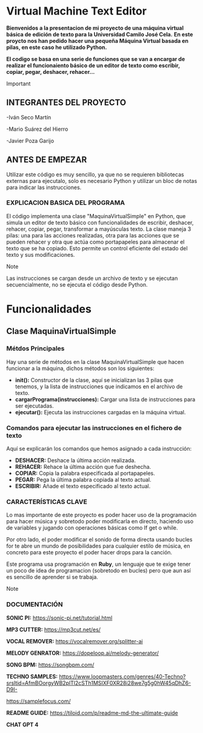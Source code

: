 # Virtual Machine Text Editor
**Bienvenidos a la presentacion de mi proyecto de una máquina virtual básica de edición de texto para la Universidad Camilo José Cela.** 
**En este proycto nos han pedido hacer una pequeña Máquina Virtual basada en pilas, en este caso he utilizado Python.**

**El codigo se basa en una serie de funciones que se van a encargar de realizar el funcionaiento básico de un editor de texto como escribir, copiar, pegar, deshacer, rehacer...**

>[!IMPORTANT]
> ## INTEGRANTES DEL PROYECTO
>  -Iván Seco Martín
>
>  -Mario Suárez del Hierro
>
>  -Javier Poza Garijo
>
>
## ANTES DE EMPEZAR
Utilizar este código es muy sencillo, ya que no se requieren bibliotecas externas para ejecutalo, solo es necesario Python y utilizar un bloc de notas para indicar las instrucciones.
>
### EXPLICACION BASICA DEL PROGRAMA
El código implementa una clase "MaquinaVirtualSimple" en Python, que simula un editor de texto básico con funcionalidades de escribir, deshacer, rehacer, copiar, pegar, transformar a mayúsculas texto.
La clase maneja 3 pilas: una para las acciones realizadas, otra para las acciones que se pueden rehacer y otra que actúa como portapapeles para almacenar el texto que se ha copiado.
Esto permite un control eficiente del estado del texto y sus modificaciones.

>[!NOTE]
> Las instrucciones se cargan desde un archivo de texto y se ejecutan secuencialmente, no se ejecuta el código desde Python.

 # Funcionalidades
 ## Clase MaquinaVirtualSimple
 ### Métdos Principales
 Hay una serie de métodos en la clase MaquinaVirtualSimple que hacen funcionar a la máquina, dichos métodos son los siguientes:
 - **__init__():** Constructor de la clase, aquí se inicializan las 3 pilas que tenemos, y la lista de instrucciones que indicamos en el archivo de texto.
 - **cargarPrograma(instrucciones):** Cargar una lista de instrucciones para ser ejecutadas.
 - **ejecutar():** Ejecuta las instrucciones cargadas en la máquina virtual.
 ### Comandos para ejecutar las instrucciones en el fichero de texto
 Aquí se explicarán los comandos que hemos asignado a cada instrucción:
 - **DESHACER:** Deshace la última acción realizada.
 - **REHACER:** Rehace la última acción que fue deshecha.
 - **COPIAR:** Copia la palabra especificada al portapapeles.
 - **PEGAR:** Pega la última palabra copiada al texto actual.
 - **ESCRIBIR:** Añade el texto especificado al texto actual.

### CARACTERÍSTICAS CLAVE
Lo mas importante de este proyecto es poder hacer uso de la programación para hacer música y sobretodo poder modificarla en directo, haciendo uso de variables y jugando con operaciones básicas como If get o while.

Por otro lado, el poder modificar el sonido de forma directa usando bucles for te abre un mundo de posibilidades para cualquier estilo de música, en concreto para este proyecto el poder hacer drops para la canción.

Este programa usa programación en **Ruby**, un lenguaje que te exige tener un poco de idea de programacion (sobretodo en bucles) pero que aun así es sencillo de aprender si se trabaja.

>[!NOTE]
>### DOCUMENTACIÓN
> **SONIC PI:** https://sonic-pi.net/tutorial.html
>
> **MP3 CUTTER:** https://mp3cut.net/es/
>
> **VOCAL REMOVER:** https://vocalremover.org/splitter-ai
>
> **MELODY GENRATOR:** https://dopeloop.ai/melody-generator/
>
> **SONG BPM:** https://songbpm.com/
>
> **TECHNO SAMPLES:**
>    https://www.loopmasters.com/genres/40-Techno?srsltid=AfmBOorgyWB2plTl2cSTh1MSIXF0XR28i28we7g5g0hW45qDhZ6-D9I-
>
>    https://samplefocus.com/
>
> **README GUIDE:** https://tiloid.com/p/readme-md-the-ultimate-guide
>
> **CHAT GPT 4**
